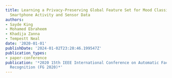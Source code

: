 ```yaml
---
title: Learning a Privacy-Preserving Global Feature Set for Mood Classification Using
  Smartphone Activity and Sensor Data
authors:
- Sayde King
- Mohamed Ebraheem
- Khadija Zanna
- Tempestt Neal
date: '2020-01-01'
publishDate: '2024-01-02T23:28:46.199547Z'
publication_types:
- paper-conference
publication: '*2020 15th IEEE International Conference on Automatic Face and Gesture
  Recognition (FG 2020)*'
---
```

